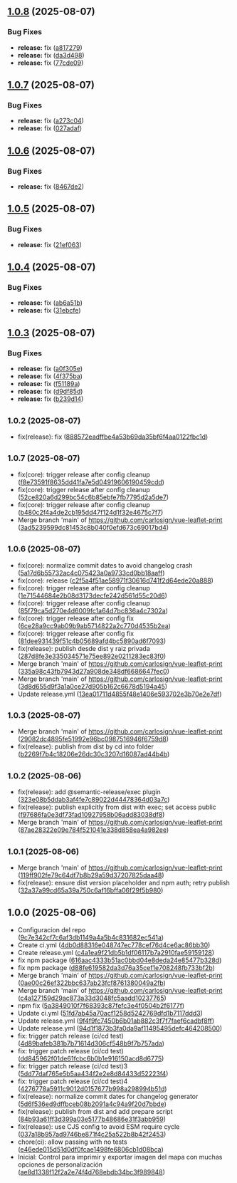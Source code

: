 ## [1.0.8](https://github.com/carlosign/vue-leaflet-print/compare/v1.0.7...v1.0.8) (2025-08-07)


### Bug Fixes

* **release:** fix ([a817279](https://github.com/carlosign/vue-leaflet-print/commit/a8172795d9e9cdd89abbc41210dd0c04a67c50eb))
* **release:** fix ([da3d498](https://github.com/carlosign/vue-leaflet-print/commit/da3d498b21fe0dfe50572dcf91266aeb8f49c7bc))
* **release:** fix ([77cde09](https://github.com/carlosign/vue-leaflet-print/commit/77cde09d10df82895c8b60b1c8a72cb0ce58e646))

## [1.0.7](https://github.com/carlosign/vue-leaflet-print/compare/v1.0.6...v1.0.7) (2025-08-07)


### Bug Fixes

* **release:** fix ([a273c04](https://github.com/carlosign/vue-leaflet-print/commit/a273c04df2c96cd31de18b1834124df509698e36))
* **release:** fix ([027adaf](https://github.com/carlosign/vue-leaflet-print/commit/027adaf2724ede099463a5f532552c9cf47f8c35))

## [1.0.6](https://github.com/carlosign/vue-leaflet-print/compare/v1.0.5...v1.0.6) (2025-08-07)


### Bug Fixes

* **release:** fix ([8467de2](https://github.com/carlosign/vue-leaflet-print/commit/8467de217102c1780175df7fb6a4de3018c8347d))

## [1.0.5](https://github.com/carlosign/vue-leaflet-print/compare/v1.0.4...v1.0.5) (2025-08-07)


### Bug Fixes

* **release:** fix ([21ef063](https://github.com/carlosign/vue-leaflet-print/commit/21ef06303af6d5feab0c90f81b03bef9af6a0868))

## [1.0.4](https://github.com/carlosign/vue-leaflet-print/compare/v1.0.3...v1.0.4) (2025-08-07)


### Bug Fixes

* **release:** fix ([ab6a51b](https://github.com/carlosign/vue-leaflet-print/commit/ab6a51b1bfb4bacb69d5a7154b0b1ef25378c6d0))
* **release:** fix ([31ebcfe](https://github.com/carlosign/vue-leaflet-print/commit/31ebcfec228a18928327af4a30ce1eaad92ddb78))

## [1.0.3](https://github.com/carlosign/vue-leaflet-print/compare/v1.0.2...v1.0.3) (2025-08-07)


### Bug Fixes

* **release:** fix ([a0f305e](https://github.com/carlosign/vue-leaflet-print/commit/a0f305e40c5512a99a9068a904aba2f13709f05d))
* **release:** fix ([4f375ba](https://github.com/carlosign/vue-leaflet-print/commit/4f375ba759bb7dcec69c598c01f7ce6f7e501422))
* **release:** fix ([f51189a](https://github.com/carlosign/vue-leaflet-print/commit/f51189a7b3063fb7125e937488e25e943b9cedf0))
* **release:** fix ([d9df85d](https://github.com/carlosign/vue-leaflet-print/commit/d9df85d0511620ac8a11157c3b389b9985581c97))
* **release:** fix ([b239d14](https://github.com/carlosign/vue-leaflet-print/commit/b239d1406e58242a5645b2b6272a018271251f58))

## <small>1.0.2 (2025-08-07)</small>

* fix(release): fix ([888572eadffbe4a53b69da35bf6f4aa0122fbc1d](https://github.com/carlosign/vue-leaflet-print/commit/888572eadffbe4a53b69da35bf6f4aa0122fbc1d))

## <small>1.0.7 (2025-08-07)</small>

* fix(core): trigger release after config cleanup ([f8e73591f8635dd41fa7e5d04919606190459cdd](https://github.com/carlosign/vue-leaflet-print/commit/f8e73591f8635dd41fa7e5d04919606190459cdd))
* fix(core): trigger release after config cleanup ([52ce820a6d299bc54c6b85ebfe7fb7795d2a5de7](https://github.com/carlosign/vue-leaflet-print/commit/52ce820a6d299bc54c6b85ebfe7fb7795d2a5de7))
* fix(core): trigger release after config cleanup ([b480c2f4a4de2cb195dd47f124d1f32e4675c7f7](https://github.com/carlosign/vue-leaflet-print/commit/b480c2f4a4de2cb195dd47f124d1f32e4675c7f7))
* Merge branch 'main' of https://github.com/carlosign/vue-leaflet-print ([3ad5239599dc81453c8b040f0efd673c69017bd4](https://github.com/carlosign/vue-leaflet-print/commit/3ad5239599dc81453c8b040f0efd673c69017bd4))

## <small>1.0.6 (2025-08-07)</small>

* fix(core): normalize commit dates to avoid changelog crash ([5a17d6b55732ac4c075423a0a9733cd0bb18aaff](https://github.com/carlosign/vue-leaflet-print/commit/5a17d6b55732ac4c075423a0a9733cd0bb18aaff))
* fix(core): release ([c2f5a4f51ae58971f30616d741f2d64ede20a888](https://github.com/carlosign/vue-leaflet-print/commit/c2f5a4f51ae58971f30616d741f2d64ede20a888))
* fix(core): trigger release after config cleanup ([1e71544684e2b08d3173decfe242d561d55c20d6](https://github.com/carlosign/vue-leaflet-print/commit/1e71544684e2b08d3173decfe242d561d55c20d6))
* fix(core): trigger release after config cleanup ([85f79ca5d270e4d6009fc1a64d7bc836a4c7302a](https://github.com/carlosign/vue-leaflet-print/commit/85f79ca5d270e4d6009fc1a64d7bc836a4c7302a))
* fix(core): trigger release after config fix ([6ce28a9cc9ab09b9ab5714822a2c770d4535b2ea](https://github.com/carlosign/vue-leaflet-print/commit/6ce28a9cc9ab09b9ab5714822a2c770d4535b2ea))
* fix(core): trigger release after config fix ([81dee931439f51c4b05689afd4bc5890ad6f7093](https://github.com/carlosign/vue-leaflet-print/commit/81dee931439f51c4b05689afd4bc5890ad6f7093))
* fix(release): publish desde dist y raiz privada ([287d8fe3e335034571e75ee892e0211283ec83f0](https://github.com/carlosign/vue-leaflet-print/commit/287d8fe3e335034571e75ee892e0211283ec83f0))
* Merge branch 'main' of https://github.com/carlosign/vue-leaflet-print ([335a98c43fb7943d27a908de348df6686647fec0](https://github.com/carlosign/vue-leaflet-print/commit/335a98c43fb7943d27a908de348df6686647fec0))
* Merge branch 'main' of https://github.com/carlosign/vue-leaflet-print ([3d8d655d9f3a1a0ce27d905b162c6678d5194a45](https://github.com/carlosign/vue-leaflet-print/commit/3d8d655d9f3a1a0ce27d905b162c6678d5194a45))
* Update release.yml ([13ea01711d4855f48e1406e593702e3b70e2e7df](https://github.com/carlosign/vue-leaflet-print/commit/13ea01711d4855f48e1406e593702e3b70e2e7df))

## <small>1.0.3 (2025-08-07)</small>

* Merge branch 'main' of https://github.com/carlosign/vue-leaflet-print ([29082dc4895fe51992e96bc0987516946f6759d8](https://github.com/carlosign/vue-leaflet-print/commit/29082dc4895fe51992e96bc0987516946f6759d8))
* fix(release): publish from dist by cd into folder ([b2269f7b4c18206e26dc30c3207d16087ad44b4b](https://github.com/carlosign/vue-leaflet-print/commit/b2269f7b4c18206e26dc30c3207d16087ad44b4b))

## <small>1.0.2 (2025-08-06)</small>

* fix(release): add @semantic-release/exec plugin ([323e08b5ddab3af4fe7c89022d44478364d03a7c](https://github.com/carlosign/vue-leaflet-print/commit/323e08b5ddab3af4fe7c89022d44478364d03a7c))
* fix(release): publish explicitly from dist with exec; set access public ([f97686fa0e3df73fad10927958b06add83038df8](https://github.com/carlosign/vue-leaflet-print/commit/f97686fa0e3df73fad10927958b06add83038df8))
* Merge branch 'main' of https://github.com/carlosign/vue-leaflet-print ([87ae28322e09e784f521041e338d858ea4a982ee](https://github.com/carlosign/vue-leaflet-print/commit/87ae28322e09e784f521041e338d858ea4a982ee))

## <small>1.0.1 (2025-08-06)</small>

* Merge branch 'main' of https://github.com/carlosign/vue-leaflet-print ([119ff902fe79c64df7b8b29a59d37207825daa48](https://github.com/carlosign/vue-leaflet-print/commit/119ff902fe79c64df7b8b29a59d37207825daa48))
* fix(release): ensure dist version placeholder and npm auth; retry publish ([32a37a99cd65a39a750c6af16bffa06f29f5b980](https://github.com/carlosign/vue-leaflet-print/commit/32a37a99cd65a39a750c6af16bffa06f29f5b980))

## 1.0.0 (2025-08-06)

* Configuracion del repo ([9c7e342cf7c6af3db1149a4a5b4c831682ec541a](https://github.com/carlosign/vue-leaflet-print/commit/9c7e342cf7c6af3db1149a4a5b4c831682ec541a))
* Create ci.yml ([4db0d88316e048747ec778cef76d4ce6ac86bb30](https://github.com/carlosign/vue-leaflet-print/commit/4db0d88316e048747ec778cef76d4ce6ac86bb30))
* Create release.yml ([c4a1ea9f21db5b1df06117b7a2910fae59159128](https://github.com/carlosign/vue-leaflet-print/commit/c4a1ea9f21db5b1df06117b7a2910fae59159128))
* fix npm package ([616aac4333b51ac0bbd04e8deda24e85477b328d](https://github.com/carlosign/vue-leaflet-print/commit/616aac4333b51ac0bbd04e8deda24e85477b328d))
* fix npm package ([d88fe619582da3d76a35cef1e708248fb733bf2b](https://github.com/carlosign/vue-leaflet-print/commit/d88fe619582da3d76a35cef1e708248fb733bf2b))
* Merge branch 'main' of https://github.com/carlosign/vue-leaflet-print ([0ae00c26ef322bbc637ab23fcf8761380049a2fb](https://github.com/carlosign/vue-leaflet-print/commit/0ae00c26ef322bbc637ab23fcf8761380049a2fb))
* Merge branch 'main' of https://github.com/carlosign/vue-leaflet-print ([c4a127159d29ac873a33d3048fc5aadd10237765](https://github.com/carlosign/vue-leaflet-print/commit/c4a127159d29ac873a33d3048fc5aadd10237765))
* npm fix ([5a3849010f7f68393c87fefc3e4f0504b2f6177f](https://github.com/carlosign/vue-leaflet-print/commit/5a3849010f7f68393c87fefc3e4f0504b2f6177f))
* Update ci.yml ([51fd7ab45a70acf1258d5242769dfd1b7117ddd3](https://github.com/carlosign/vue-leaflet-print/commit/51fd7ab45a70acf1258d5242769dfd1b7117ddd3))
* Update release.yml ([9f4f9fc7450b6b01ab882c3f7f7faef6cadbf8ff](https://github.com/carlosign/vue-leaflet-print/commit/9f4f9fc7450b6b01ab882c3f7f7faef6cadbf8ff))
* Update release.yml ([94d1f1873b3fa0da9af11495495defc464208500](https://github.com/carlosign/vue-leaflet-print/commit/94d1f1873b3fa0da9af11495495defc464208500))
* fix: trigger patch release (ci/cd test) ([4d89bafeb381b7b71614d306cf548b9f7b757ada](https://github.com/carlosign/vue-leaflet-print/commit/4d89bafeb381b7b71614d306cf548b9f7b757ada))
* fix: trigger patch release (ci/cd test) ([dd845962f01de61fcbc6b0b1e916150acd8d6775](https://github.com/carlosign/vue-leaflet-print/commit/dd845962f01de61fcbc6b0b1e916150acd8d6775))
* fix: trigger patch release (ci/cd test)3 ([5dd77daf765e5b5aa434f2e2e8d84433d52223f4](https://github.com/carlosign/vue-leaflet-print/commit/5dd77daf765e5b5aa434f2e2e8d84433d52223f4))
* fix: trigger patch release (ci/cd test)4 ([4276778a5911c9012d0157677b998a298994b51d](https://github.com/carlosign/vue-leaflet-print/commit/4276778a5911c9012d0157677b998a298994b51d))
* fix(release): normalize commit dates for changelog generator ([5d6f536ed9dffbceb08b2091a4c94a9f20d7bbde](https://github.com/carlosign/vue-leaflet-print/commit/5d6f536ed9dffbceb08b2091a4c94a9f20d7bbde))
* fix(release): publish from dist and add prepare script ([84b93a61ff3d399a03e5177b48686e31f3abb959](https://github.com/carlosign/vue-leaflet-print/commit/84b93a61ff3d399a03e5177b48686e31f3abb959))
* fix(release): use CJS config to avoid ESM require cycle ([037a18b957ad9746be871f4c25a522b8b42f2453](https://github.com/carlosign/vue-leaflet-print/commit/037a18b957ad9746be871f4c25a522b8b42f2453))
* chore(ci): allow passing with no tests ([e46ede015d51d0df0fcae1498fe6806cb1d08bca](https://github.com/carlosign/vue-leaflet-print/commit/e46ede015d51d0df0fcae1498fe6806cb1d08bca))
* Inicial: Control para imprimir y exportar imagen del mapa con muchas opciones de personalización ([ae8d1338f12f2a2e74f4d768ebdb34bc3f989848](https://github.com/carlosign/vue-leaflet-print/commit/ae8d1338f12f2a2e74f4d768ebdb34bc3f989848))
